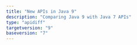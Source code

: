 ```yaml
---
title: "New APIs in Java 9"
description: "Comparing Java 9 with Java 7 APIs"
type: "apidiff"
targetversion: "9"
baseversion: "7"
---
```

